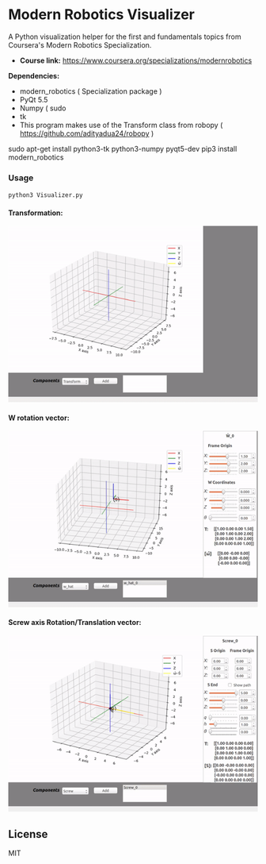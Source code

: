 # Modern Robotics Visualizer
A Python visualization helper for the first and fundamentals topics from Coursera's Modern Robotics Specialization.

- **Course link:** https://www.coursera.org/specializations/modernrobotics


**Dependencies:**
- modern_robotics ( Specialization package )
- PyQt 5.5
- Numpy ( sudo
- tk
- This program makes use of the Transform class from robopy ( https://github.com/adityadua24/robopy )

sudo apt-get install python3-tk python3-numpy pyqt5-dev
pip3 install modern_robotics

### Usage
    python3 Visualizer.py

<h4>Transformation:</h4>  
<p align="center">
    <img src="./docs/images/mr_transform.gif" width="600" alt="Transformation example">
</p>  
<h4>W rotation vector:</h4>
<p align="center">
    <img src="./docs/images/mr_w.gif" width="600" alt="Transformation example">
</p>
<h4>Screw axis Rotation/Translation vector:</h4>
<p align="center">
    <img src="./docs/images/mr_screw.gif" width="600" alt="Transformation example"></br>
</p>

License
----

MIT
